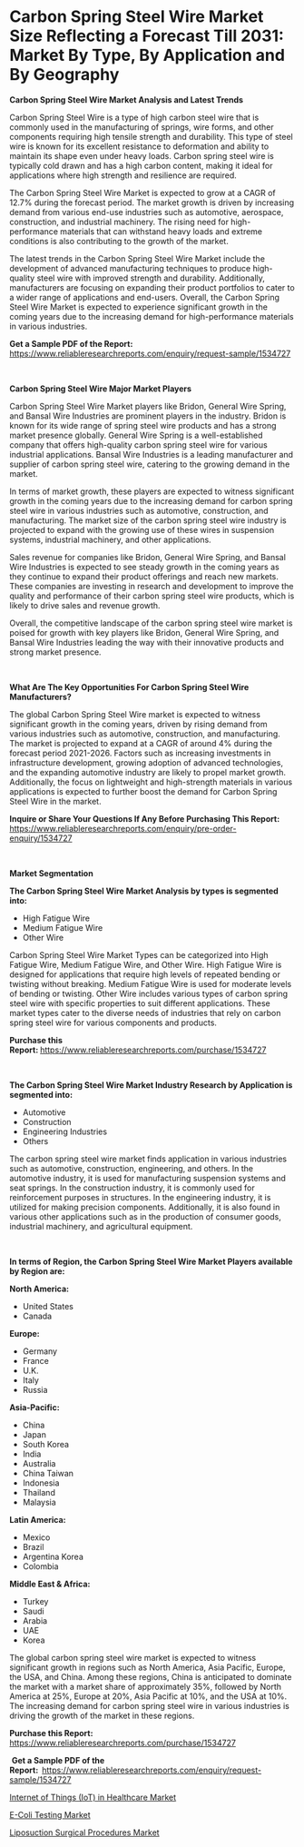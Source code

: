 <p><h1>Carbon Spring Steel Wire Market Size Reflecting a Forecast Till 2031: Market By Type, By Application and By Geography</h1></p><p><strong>Carbon Spring Steel Wire Market Analysis and Latest Trends</strong></p>
<p><p>Carbon Spring Steel Wire is a type of high carbon steel wire that is commonly used in the manufacturing of springs, wire forms, and other components requiring high tensile strength and durability. This type of steel wire is known for its excellent resistance to deformation and ability to maintain its shape even under heavy loads. Carbon spring steel wire is typically cold drawn and has a high carbon content, making it ideal for applications where high strength and resilience are required.</p><p>The Carbon Spring Steel Wire Market is expected to grow at a CAGR of 12.7% during the forecast period. The market growth is driven by increasing demand from various end-use industries such as automotive, aerospace, construction, and industrial machinery. The rising need for high-performance materials that can withstand heavy loads and extreme conditions is also contributing to the growth of the market.</p><p>The latest trends in the Carbon Spring Steel Wire Market include the development of advanced manufacturing techniques to produce high-quality steel wire with improved strength and durability. Additionally, manufacturers are focusing on expanding their product portfolios to cater to a wider range of applications and end-users. Overall, the Carbon Spring Steel Wire Market is expected to experience significant growth in the coming years due to the increasing demand for high-performance materials in various industries.</p></p>
<p><strong>Get a Sample PDF of the Report:&nbsp;</strong> <a href="https://www.reliableresearchreports.com/enquiry/request-sample/1534727">https://www.reliableresearchreports.com/enquiry/request-sample/1534727</a></p>
<p>&nbsp;</p>
<p><strong>Carbon Spring Steel Wire Major Market Players</strong></p>
<p><p>Carbon Spring Steel Wire Market players like Bridon, General Wire Spring, and Bansal Wire Industries are prominent players in the industry. Bridon is known for its wide range of spring steel wire products and has a strong market presence globally. General Wire Spring is a well-established company that offers high-quality carbon spring steel wire for various industrial applications. Bansal Wire Industries is a leading manufacturer and supplier of carbon spring steel wire, catering to the growing demand in the market.</p><p>In terms of market growth, these players are expected to witness significant growth in the coming years due to the increasing demand for carbon spring steel wire in various industries such as automotive, construction, and manufacturing. The market size of the carbon spring steel wire industry is projected to expand with the growing use of these wires in suspension systems, industrial machinery, and other applications.</p><p>Sales revenue for companies like Bridon, General Wire Spring, and Bansal Wire Industries is expected to see steady growth in the coming years as they continue to expand their product offerings and reach new markets. These companies are investing in research and development to improve the quality and performance of their carbon spring steel wire products, which is likely to drive sales and revenue growth.</p><p>Overall, the competitive landscape of the carbon spring steel wire market is poised for growth with key players like Bridon, General Wire Spring, and Bansal Wire Industries leading the way with their innovative products and strong market presence.</p></p>
<p>&nbsp;</p>
<p><strong>What Are The Key Opportunities For Carbon Spring Steel Wire Manufacturers?</strong></p>
<p><p>The global Carbon Spring Steel Wire market is expected to witness significant growth in the coming years, driven by rising demand from various industries such as automotive, construction, and manufacturing. The market is projected to expand at a CAGR of around 4% during the forecast period 2021-2026. Factors such as increasing investments in infrastructure development, growing adoption of advanced technologies, and the expanding automotive industry are likely to propel market growth. Additionally, the focus on lightweight and high-strength materials in various applications is expected to further boost the demand for Carbon Spring Steel Wire in the market.</p></p>
<p><strong>Inquire or Share Your Questions If Any Before Purchasing This Report:</strong> <a href="https://www.reliableresearchreports.com/enquiry/pre-order-enquiry/1534727">https://www.reliableresearchreports.com/enquiry/pre-order-enquiry/1534727</a></p>
<p>&nbsp;</p>
<p><strong>Market Segmentation</strong></p>
<p><strong>The Carbon Spring Steel Wire Market Analysis by types is segmented into:</strong></p>
<p><ul><li>High Fatigue Wire</li><li>Medium Fatigue Wire</li><li>Other Wire</li></ul></p>
<p><p>Carbon Spring Steel Wire Market Types can be categorized into High Fatigue Wire, Medium Fatigue Wire, and Other Wire. High Fatigue Wire is designed for applications that require high levels of repeated bending or twisting without breaking. Medium Fatigue Wire is used for moderate levels of bending or twisting. Other Wire includes various types of carbon spring steel wire with specific properties to suit different applications. These market types cater to the diverse needs of industries that rely on carbon spring steel wire for various components and products.</p></p>
<p><strong>Purchase this Report:&nbsp;</strong><a href="https://www.reliableresearchreports.com/purchase/1534727">https://www.reliableresearchreports.com/purchase/1534727</a></p>
<p>&nbsp;</p>
<p><strong>The Carbon Spring Steel Wire Market Industry Research by Application is segmented into:</strong></p>
<p><ul><li>Automotive</li><li>Construction</li><li>Engineering Industries</li><li>Others</li></ul></p>
<p><p>The carbon spring steel wire market finds application in various industries such as automotive, construction, engineering, and others. In the automotive industry, it is used for manufacturing suspension systems and seat springs. In the construction industry, it is commonly used for reinforcement purposes in structures. In the engineering industry, it is utilized for making precision components. Additionally, it is also found in various other applications such as in the production of consumer goods, industrial machinery, and agricultural equipment.</p></p>
<p>&nbsp;</p>
<p><strong>In terms of Region, the Carbon Spring Steel Wire Market Players available by Region are:</strong></p>
<p>
    <p> <strong> North America: </strong>
        <ul>
            <li>United States</li>
            <li>Canada</li>
        </ul>
        </p> 
    <p> <strong> Europe: </strong>
        <ul>
            <li>Germany</li>
            <li>France</li>
            <li>U.K.</li>
            <li>Italy</li>
            <li>Russia</li>
        </ul>
        </p> 
    <p> <strong> Asia-Pacific: </strong>
        <ul>
            <li>China</li>
            <li>Japan</li>
            <li>South Korea</li>
            <li>India</li>
            <li>Australia</li>
            <li>China Taiwan</li>
            <li>Indonesia</li>
            <li>Thailand</li>
            <li>Malaysia</li>
        </ul>
        </p> 
    <p> <strong> Latin America: </strong>
        <ul>
            <li>Mexico</li>
            <li>Brazil</li>
            <li>Argentina Korea</li>
            <li>Colombia</li>
        </ul>
        </p> 
    <p> <strong> Middle East & Africa: </strong>
        <ul>
            <li>Turkey</li>
            <li>Saudi</li>
            <li>Arabia</li>
            <li>UAE</li>
            <li>Korea</li>
        </ul>
    </p>
    </p>
<p><p>The global carbon spring steel wire market is expected to witness significant growth in regions such as North America, Asia Pacific, Europe, the USA, and China. Among these regions, China is anticipated to dominate the market with a market share of approximately 35%, followed by North America at 25%, Europe at 20%, Asia Pacific at 10%, and the USA at 10%. The increasing demand for carbon spring steel wire in various industries is driving the growth of the market in these regions.</p></p>
<p><strong>Purchase this Report: </strong><a href="https://www.reliableresearchreports.com/purchase/1534727">https://www.reliableresearchreports.com/purchase/1534727</a></p>
<p>&nbsp;<strong>Get a Sample PDF of the Report:&nbsp;&nbsp;</strong><a href="https://www.reliableresearchreports.com/enquiry/request-sample/1534727">https://www.reliableresearchreports.com/enquiry/request-sample/1534727</a></p>
<p><strong></strong></p>
<p><p><a href="https://view.publitas.com/reportprime-1/internet-of-things-iot-in-healthcare-market-furnish-information-about-market-size-market-share-market-dynamics-and-projections-spanning-from-2023-to-2030/">Internet of Things (IoT) in Healthcare Market</a></p><p><a href="https://view.publitas.com/reportprime-1/e-coli-testing-market-research-report-the-key-to-successful-business-strategy-forecasted-for-period-from-2023-2030/">E-Coli Testing Market</a></p><p><a href="https://view.publitas.com/reportprime-1/liposuction-surgical-procedures-market-research-report-provides-thorough-industry-overview-which-offers-an-in-depth-analysis-of-product-trends-and-new-market-divisions/">Liposuction Surgical Procedures Market</a></p></p>